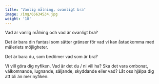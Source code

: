 ```yaml
---
title: 'Vanlig målning, ovanligt bra'
image: /img/65634534.jpg
weight: '10'
---
```

Vad är vanlig målning och vad är ovanligt bra?

Det är bara din fantasi som sätter gränser för vad vi kan åstadkomma med måleriets möjligheter.

Det är bara du,  som bedömer vad som är bra?

Vi vill göra dig nyfiken. Vad är det du / ni vill ha? Ska det vara ombonat, välkomnande, lugnande, säljande, skyddande eller vad? Låt oss hjälpa dig att bli än mer nyfiken.
